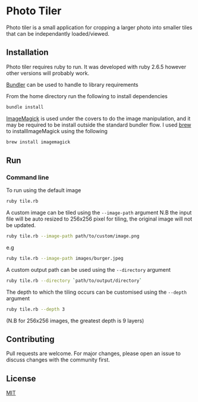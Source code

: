# Photo Tiler

Photo tiler is a small application for cropping a larger photo into smaller tiles that can be independantly loaded/viewed.

## Installation

Photo tiler requires ruby to run. It was developed with ruby 2.6.5 however other versions will probably work.

[Bundler](https://bundler.io/) can be used to handle to library requirements

From the home directory run the following to install dependencies
```bash
bundle install
```

[ImageMagick](https://imagemagick.org/index.php) is used under the covers to do the image manipulation, and it may be required to be install outside the standard bundler flow. I used [brew](https://brew.sh/) to installImageMagick using the following
```bash
brew install imagemagick
```

## Run

### Command line
To run using the default image

```bash
ruby tile.rb
```

A custom image can be tiled using the `--image-path` argument
N.B the input file will be auto resized to 256x256 pixel for tiling, the original image will not be updated.
```bash
ruby tile.rb --image-path path/to/custom/image.png
```
e.g
```bash
ruby tile.rb --image-path images/burger.jpeg
```

A custom output path can be used using the `--directory` argument
```bash
ruby tile.rb --directory `path/to/output/directory`
```

The depth to which the tiling occurs can be customised using the `--depth` argument
```bash
ruby tile.rb --depth 3
```
(N.B for 256x256 images, the greatest depth is 9 layers)

## Contributing

Pull requests are welcome. For major changes, please open an issue to discuss changes with the community first.

## License
[MIT](https://choosealicense.com/licenses/mit/)
